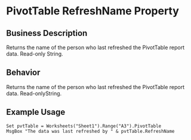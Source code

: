 # PivotTable RefreshName Property

## Business Description
Returns the name of the person who last refreshed the PivotTable report data. Read-only String.

## Behavior
Returns the name of the person who last refreshed the PivotTable report data. Read-onlyString.

## Example Usage
```vba
Set pvtTable = Worksheets("Sheet1").Range("A3").PivotTable 
MsgBox "The data was last refreshed by " & pvtTable.RefreshName
```